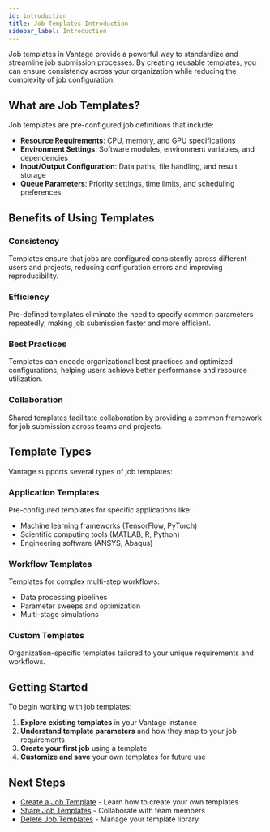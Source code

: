 ```yaml
---
id: introduction
title: Job Templates Introduction
sidebar_label: Introduction
---
```


Job templates in Vantage provide a powerful way to standardize and streamline job submission processes. By creating reusable templates, you can ensure consistency across your organization while reducing the complexity of job configuration.

## What are Job Templates?

Job templates are pre-configured job definitions that include:

- **Resource Requirements**: CPU, memory, and GPU specifications
- **Environment Settings**: Software modules, environment variables, and dependencies
- **Input/Output Configuration**: Data paths, file handling, and result storage
- **Queue Parameters**: Priority settings, time limits, and scheduling preferences

## Benefits of Using Templates

### Consistency

Templates ensure that jobs are configured consistently across different users and projects, reducing configuration errors and improving reproducibility.

### Efficiency

Pre-defined templates eliminate the need to specify common parameters repeatedly, making job submission faster and more efficient.

### Best Practices

Templates can encode organizational best practices and optimized configurations, helping users achieve better performance and resource utilization.

### Collaboration

Shared templates facilitate collaboration by providing a common framework for job submission across teams and projects.

## Template Types

Vantage supports several types of job templates:

### Application Templates

Pre-configured templates for specific applications like:

- Machine learning frameworks (TensorFlow, PyTorch)
- Scientific computing tools (MATLAB, R, Python)
- Engineering software (ANSYS, Abaqus)

### Workflow Templates

Templates for complex multi-step workflows:

- Data processing pipelines
- Parameter sweeps and optimization
- Multi-stage simulations

### Custom Templates

Organization-specific templates tailored to your unique requirements and workflows.

## Getting Started

To begin working with job templates:

1. **Explore existing templates** in your Vantage instance
2. **Understand template parameters** and how they map to your job requirements
3. **Create your first job** using a template
4. **Customize and save** your own templates for future use

## Next Steps

- [Create a Job Template](/platform/jobs/tutorials/templates/create-template) - Learn how to create your own templates
- [Share Job Templates](/platform/jobs/tutorials/templates/share-template) - Collaborate with team members
- [Delete Job Templates](/platform/jobs/tutorials/templates/delete-template) - Manage your template library

